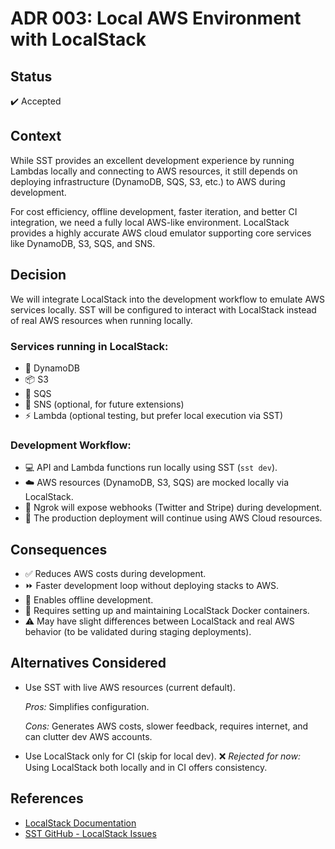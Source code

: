 # ADR 003: Local AWS Environment with LocalStack

## Status
:heavy_check_mark: Accepted

## Context
While SST provides an excellent development experience by running Lambdas locally and connecting to AWS resources, it still depends on deploying infrastructure (DynamoDB, SQS, S3, etc.) to AWS during development.

For cost efficiency, offline development, faster iteration, and better CI integration, we need a fully local AWS-like environment. LocalStack provides a highly accurate AWS cloud emulator supporting core services like DynamoDB, S3, SQS, and SNS.

## Decision
We will integrate LocalStack into the development workflow to emulate AWS services locally. SST will be configured to interact with LocalStack instead of real AWS resources when running locally.

### Services running in LocalStack:
- :floppy_disk: DynamoDB
- :package: S3
- :email: SQS
- :loudspeaker: SNS (optional, for future extensions)
- :zap: Lambda (optional testing, but prefer local execution via SST)

### Development Workflow:
- :computer: API and Lambda functions run locally using SST (`sst dev`).
- :cloud: AWS resources (DynamoDB, S3, SQS) are mocked locally via LocalStack.
- :link: Ngrok will expose webhooks (Twitter and Stripe) during development.
- :rocket: The production deployment will continue using AWS Cloud resources.

## Consequences
- :white_check_mark: Reduces AWS costs during development.
- :fast_forward: Faster development loop without deploying stacks to AWS.
- :no_entry_sign: Enables offline development.
- :construction: Requires setting up and maintaining LocalStack Docker containers.
- :warning: May have slight differences between LocalStack and real AWS behavior (to be validated during staging deployments).

## Alternatives Considered
- Use SST with live AWS resources (current default).

    *Pros:* Simplifies configuration.

    *Cons:* Generates AWS costs, slower feedback, requires internet, and can clutter dev AWS accounts.

- Use LocalStack only for CI (skip for local dev).
    :x: *Rejected for now:* Using LocalStack both locally and in CI offers consistency.

## References
- [LocalStack Documentation](https://docs.localstack.cloud/)
- [SST GitHub - LocalStack Issues](https://github.com/serverless-stack/sst/issues)
